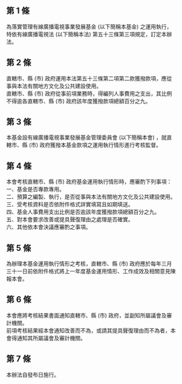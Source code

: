 第 1 條
-------
為落實管理有線廣播電視事業發展基金 (以下簡稱本基金) 之運用執行，  
特依有線廣播電視法 (以下簡稱本法) 第五十三條第三項規定，訂定本辦  
法。

第 2 條
-------
直轄市、縣 (市) 政府運用本法第五十三條第二項第二款獲撥款項，應從  
事與本法有關地方文化及公共建設使用。  
直轄市、縣 (市) 政府從事前項業務時，得編列人事費用之支出，其比例  
不得逾各直轄市、縣 (市) 政府該年度獲撥款項總額百分之九。

第 3 條
-------
本基金設有線廣播電視事業發展基金管理委員會 (以下簡稱本會) ，就直  
轄市、縣 (市) 政府獲撥本基金款項之運用執行情形進行考核監督。

第 4 條
-------
本會考核直轄市、縣 (市) 政府基金運用執行情形時，應審酌下列事項：  
一、基金是否專款專用。  
二、預算之編製、執行，是否從事與本法有關地方文化及公共建設使用。  
三、受考核資料是否依附件格式詳實填寫且如期填送。  
四、基金人事費用支出比例是否逾該年度獲撥款項總額百分之九。  
五、對本會要求改善或提具聲復理由之處理是否確實。  
六、其他依本會決議應審酌之事項。

第 5 條
-------
為辦理本基金運用執行情形之考核，直轄市、縣 (市) 政府應於每年三月  
三十一日前依附件格式將上一年度基金運用情形、工作成效及相關意見陳  
報本會。

第 6 條
-------
本會應將考核結果書面通知直轄市、縣 (市) 政府，並副知所屬議會及審  
計機關。  
前項考核結果經本會通知改善而不為，或請其提具聲復理由而不為者，本  
會得通知其所屬議會及審計機關。

第 7 條
-------
本辦法自發布日施行。

